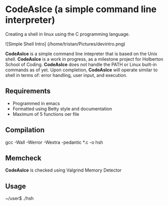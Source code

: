 <h1> CodeAsIce (a simple command line interpreter) </h1>

Creating a shell in linux using the C programming language.

![Simple Shell Intro] (/home/tristan/Pictures/devintro.png)

**CodeAsIce** is a simple command line intepreter that is based on the
Unix shell.
**CodeAsIce** is a work in progress, as a milestone project for Holberton
School of Coding.
**CodeAsIce** does not handle the PATH or Linux built-in commands as of yet.
Upon completion, **CodeAsIce** will operate similar to shell in terms of:
error handling, user input, and execution.

<h2> Requirements </h2>

 * Programmed in emacs
 * Formatted using Betty style and documentation
 * Maximum of 5 functions oer file

<h2> Compilation </h2>

 gcc -Wall -Werror -Wextra -pedantic *.c -o hsh

<h2> Memcheck </h2>

**CodeAsIce** is checked using Valgrind Memory Detector

<h2> Usage </h2>

~/user$ ./hsh
